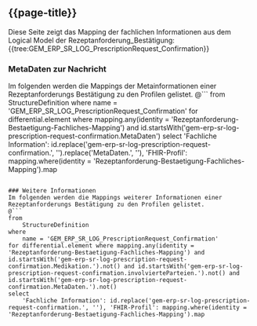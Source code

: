 ## {{page-title}}

Diese Seite zeigt das Mapping der fachlichen Informationen aus dem Logical Model der Rezeptanforderung_Bestätigung: {{tree:GEM_ERP_SR_LOG_PrescriptionRequest_Confirmation}}

### MetaDaten zur Nachricht
Im folgenden werden die Mappings der Metainformationen einer Rezeptanforderungs Bestätigung zu den Profilen gelistet.
@```
from
	StructureDefinition
where
	name = 'GEM_ERP_SR_LOG_PrescriptionRequest_Confirmation'
for differential.element where mapping.any(identity = 'Rezeptanforderung-Bestaetigung-Fachliches-Mapping') and id.startsWith('gem-erp-sr-log-prescription-request-confirmation.MetaDaten')
select
	'Fachliche Information': id.replace('gem-erp-sr-log-prescription-request-confirmation.', '').replace('MetaDaten.', ''), 'FHIR-Profil': mapping.where(identity = 'Rezeptanforderung-Bestaetigung-Fachliches-Mapping').map
```

### Weitere Informationen
Im folgenden werden die Mappings weiterer Informationen einer Rezeptanforderungs Bestätigung zu den Profilen gelistet.
@```
from
	StructureDefinition
where
	name = 'GEM_ERP_SR_LOG_PrescriptionRequest_Confirmation'
for differential.element where mapping.any(identity = 'Rezeptanforderung-Bestaetigung-Fachliches-Mapping') and id.startsWith('gem-erp-sr-log-prescription-request-confirmation.Medikation.').not() and id.startsWith('gem-erp-sr-log-prescription-request-confirmation.involvierteParteien.').not() and id.startsWith('gem-erp-sr-log-prescription-request-confirmation.MetaDaten.').not()
select
	'Fachliche Information': id.replace('gem-erp-sr-log-prescription-request-confirmation.', ''), 'FHIR-Profil': mapping.where(identity = 'Rezeptanforderung-Bestaetigung-Fachliches-Mapping').map
```